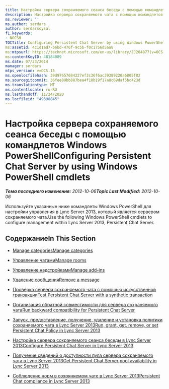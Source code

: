 ```yaml
---
title: Настройка сервера сохраняемого сеанса беседы с помощью командлетов Windows PowerShell
description: Настройка сервера сохраняемого чата с помощью командлетов Windows PowerShell.
ms.reviewer: ''
ms.author: serdars
author: serdarsoysal
f1.keywords:
- NOCSH
TOCTitle: Configuring Persistent Chat Server by using Windows PowerShell cmdlets
ms:assetid: 4c1d1ad7-b6bd-476f-9c5b-f0c1756d5aa8
ms:mtpsurl: https://technet.microsoft.com/en-us/library/JJ204877(v=OCS.15)
ms:contentKeyID: 48184089
ms.date: 07/23/2014
manager: serdars
mtps_version: v=OCS.15
ms.openlocfilehash: 39d97657684227ef3c36f6ac39389220a6805f82
ms.sourcegitcommit: 36fee89bb887bea4f18b19f17a8c69daf5bc423d
ms.translationtype: MT
ms.contentlocale: ru-RU
ms.lasthandoff: 11/24/2020
ms.locfileid: "49398845"
---
```

# <a name="configuring-persistent-chat-server-by-using-windows-powershell-cmdlets"></a><span data-ttu-id="48c80-103">Настройка сервера сохраняемого сеанса беседы с помощью командлетов Windows PowerShell</span><span class="sxs-lookup"><span data-stu-id="48c80-103">Configuring Persistent Chat Server by using Windows PowerShell cmdlets</span></span>

<div data-xmlns="http://www.w3.org/1999/xhtml">

<div class="topic" data-xmlns="http://www.w3.org/1999/xhtml" data-msxsl="urn:schemas-microsoft-com:xslt" data-cs="https://msdn.microsoft.com/">

<div data-asp="https://msdn2.microsoft.com/asp">



</div>

<div id="mainSection">

<div id="mainBody"><span data-ttu-id="48c80-104">

<span> </span></span><span class="sxs-lookup"><span data-stu-id="48c80-104">

<span> </span></span></span>

<span data-ttu-id="48c80-105">_**Тема последнего изменения:** 2012-10-06_</span><span class="sxs-lookup"><span data-stu-id="48c80-105">_**Topic Last Modified:** 2012-10-06_</span></span>

<span data-ttu-id="48c80-106">Используйте указанные ниже командлеты Windows PowerShell для настройки управления в Lync Server 2013, который является сервером сохраняемого чата.</span><span class="sxs-lookup"><span data-stu-id="48c80-106">Use the following Windows PowerShell cmdlets to configure management within Lync Server 2013, Persistent Chat Server.</span></span>

<div>

## <a name="in-this-section"></a><span data-ttu-id="48c80-107">Содержание</span><span class="sxs-lookup"><span data-stu-id="48c80-107">In This Section</span></span>

  - [<span data-ttu-id="48c80-108">Manage categories</span><span class="sxs-lookup"><span data-stu-id="48c80-108">Manage categories</span></span>](manage-categories.md)

  - [<span data-ttu-id="48c80-109">Управление чатами</span><span class="sxs-lookup"><span data-stu-id="48c80-109">Manage rooms</span></span>](manage-rooms.md)

  - [<span data-ttu-id="48c80-110">Управление надстройками</span><span class="sxs-lookup"><span data-stu-id="48c80-110">Manage add-ins</span></span>](manage-add-ins.md)

  - [<span data-ttu-id="48c80-111">Удаление сообщения</span><span class="sxs-lookup"><span data-stu-id="48c80-111">Remove a message</span></span>](remove-a-message.md)

  - [<span data-ttu-id="48c80-112">Проверка сервера сохраняемого чата с помощью искусственной транзакции</span><span class="sxs-lookup"><span data-stu-id="48c80-112">Test Persistent Chat Server with a synthetic transaction</span></span>](test-persistent-chat-server-with-a-synthetic-transaction.md)

  - [<span data-ttu-id="48c80-113">Организация обратной совместимости для сервера сохраняемого чата</span><span class="sxs-lookup"><span data-stu-id="48c80-113">Run backward compatibility for Persistent Chat Server</span></span>](run-backward-compatibility-for-persistent-chat-server.md)

  - [<span data-ttu-id="48c80-114">Запуск, предоставление, получение, удаление и установка политики сохраняемого чата в Lync Server 2013</span><span class="sxs-lookup"><span data-stu-id="48c80-114">Run, grant, get, remove, or set Persistent Chat Policy in Lync Server 2013</span></span>](lync-server-2013-run-grant-get-remove-or-set-persistent-chat-policy.md)

  - [<span data-ttu-id="48c80-115">Настройка сервера сохраняемого сеанса беседы в Lync Server 2013</span><span class="sxs-lookup"><span data-stu-id="48c80-115">Configure Persistent Chat Server in Lync Server 2013</span></span>](lync-server-2013-configure-persistent-chat-server.md)

  - [<span data-ttu-id="48c80-116">Получение сведений о доступности пула сервера сохраняемого чата в Lync Server 2013</span><span class="sxs-lookup"><span data-stu-id="48c80-116">Get Persistent Chat Server pool availability in Lync Server 2013</span></span>](lync-server-2013-get-persistent-chat-server-pool-availability.md)

  - [<span data-ttu-id="48c80-117">Соблюдение норм в сохряняемом чате в Lync Server 2013</span><span class="sxs-lookup"><span data-stu-id="48c80-117">Persistent Chat compliance in Lync Server 2013</span></span>](lync-server-2013-persistent-chat-compliance.md)

<span data-ttu-id="48c80-118"></div>

</div>

<span> </span>

</div>

</div>

</span><span class="sxs-lookup"><span data-stu-id="48c80-118"></div>

</div>

<span> </span>

</div>

</div>

</span></span></div>

